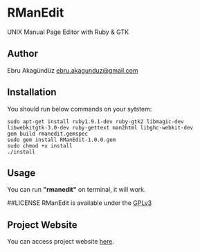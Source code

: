 RManEdit
========

UNIX Manual Page Editor with Ruby & GTK

## Author
Ebru Akagündüz ebru.akagunduz@gmail.com


## Installation
You should run below commands on your sytstem:
<pre><code>sudo apt-get install ruby1.9.1-dev ruby-gtk2 libmagic-dev libwebkitgtk-3.0-dev ruby-gettext man2html libghc-webkit-dev
gem build rmanedit.gemspec
sudo gem install RManEdit-1.0.0.gem
sudo chmod +x install
./install
</code></pre>

## Usage
You can run **"rmanedit"** on terminal, it will work.

##LICENSE
RManEdit is available under the [GPLv3](http://gplv3.fsf.org/)

## Project Website
You can access project website [here](http://comu.github.io/RManEdit/).

